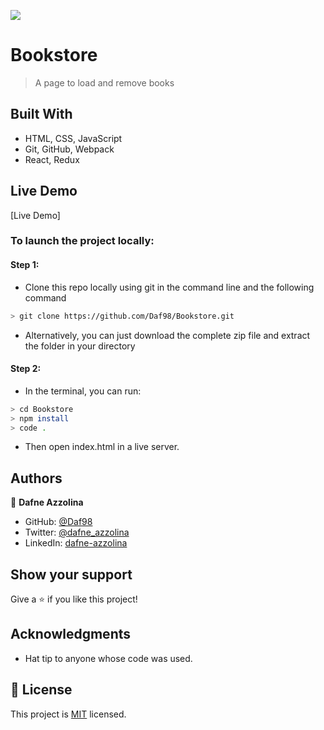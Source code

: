 ![](https://img.shields.io/badge/Microverse-blueviolet)

# Bookstore

> A page to load and remove books

## Built With

- HTML, CSS, JavaScript
- Git, GitHub, Webpack
- React, Redux

## Live Demo

[Live Demo]
### To launch the project locally:
#### Step 1:
- Clone this repo locally using git in the command line and the following command
 ```bash
 > git clone https://github.com/Daf98/Bookstore.git
 ```
- Alternatively, you can just download the complete zip file and extract the folder in your directory
#### Step 2:
- In the terminal, you can run:
```bash
> cd Bookstore
> npm install
> code .
```
- Then open index.html in a live server.

## Authors

👤 **Dafne Azzolina**

- GitHub: [@Daf98](https://github.com/Daf98)
- Twitter: [@dafne_azzolina](https://twitter.com/dafne_azzolina)
- LinkedIn: [dafne-azzolina](https://www.linkedin.com/in/dafne-azzolina/)

## Show your support

Give a ⭐️ if you like this project!

## Acknowledgments

- Hat tip to anyone whose code was used.
## 📝 License

This project is [MIT](./MIT.md) licensed.
